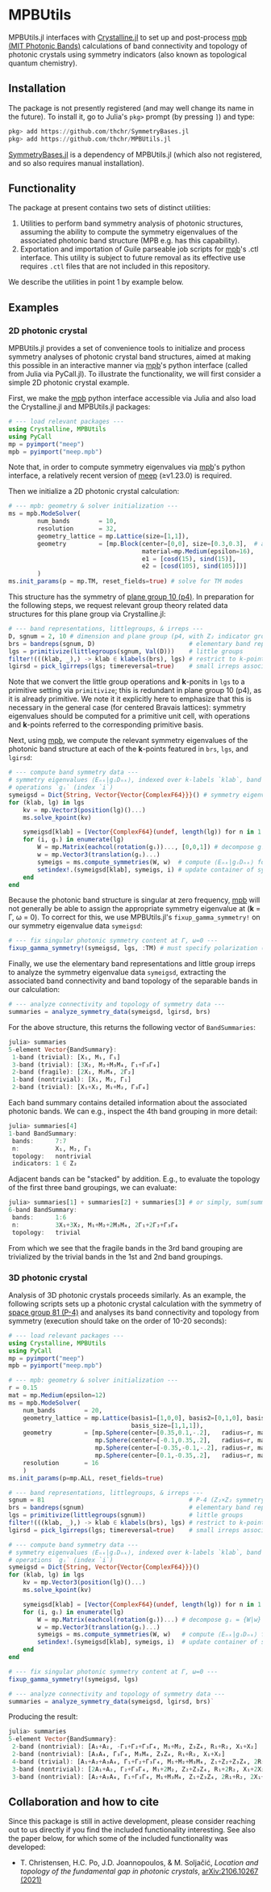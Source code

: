 # MPBUtils

MPBUtils.jl interfaces with [Crystalline.jl](https://github.com/thchr/Crystalline.jl) to set up and post-process [mpb (MIT Photonic Bands)](https://github.com/NanoComp/mpb) calculations of band connectivity and topology of photonic crystals using symmetry indicators (also known as topological quantum chemistry).

## Installation

The package is not presently registered (and may well change its name in the future). To install it, go to Julia's `pkg>` prompt (by pressing `]`) and type:
```jl
pkg> add https://github.com/thchr/SymmetryBases.jl
pkg> add https://github.com/thchr/MPBUtils.jl
```
[SymmetryBases.jl](https://github.com/thchr/SymmetryBases.jl) is a dependency of MPBUtils.jl (which also not registered, and so also requires manual installation).

## Functionality

The package at present contains two sets of distinct utilities:

1. Utilities to perform band symmetry analysis of photonic structures, assuming the ability to compute the symmetry eigenvalues of the associated photonic band structure (MPB e.g. has this capability).
2. Exportation and importation of Guile parseable job scripts for [mpb](https://github.com/NanoComp/mpb)'s .ctl interface. This utility is subject to future removal as its effective use requires `.ctl` files that are not included in this repository.

We describe the utilities in point 1 by example below.

## Examples

### 2D photonic crystal

MPBUtils.jl provides a set of convenience tools to initialize and process symmetry analyses of photonic crystal band structures, aimed at making this possible in an interactive manner via [mpb](https://github.com/NanoComp/mpb)'s python interface (called from Julia via PyCall.jl). To illustrate the functionality, we will first consider a simple 2D photonic crystal example.

First, we make the [mpb](https://github.com/NanoComp/mpb) python interface accessible via Julia and also load the Crystalline.jl and MPBUtils.jl packages:
```jl
# --- load relevant packages ---
using Crystalline, MPBUtils
using PyCall
mp = pyimport("meep")
mpb = pyimport("meep.mpb")
```
Note that, in order to compute symmetry eigenvalues via [mpb](https://github.com/NanoComp/mpb)'s  python interface, a relatively recent version of [meep](https://github.com/NanoComp/meep) (≥v1.23.0) is required.

Then we initialize a 2D photonic crystal calculation:
```jl
# --- mpb: geometry & solver initialization ---
ms = mpb.ModeSolver(
        num_bands        = 10,
        resolution       = 32,
        geometry_lattice = mp.Lattice(size=[1,1]),
        geometry         = [mp.Block(center=[0,0], size=[0.3,0.3],  # a 15° rotated square
                                     material=mp.Medium(epsilon=16),
                                     e1 = [cosd(15), sind(15)],
                                     e2 = [cosd(105), sind(105)])]
        )
ms.init_params(p = mp.TM, reset_fields=true) # solve for TM modes
```

This structure has the symmetry of [plane group 10 (p4)](https://www.cryst.ehu.es/cgi-bin/plane/programs/nph-plane_getgen?gnum=10&type=plane&what=gp). In preparation for the following steps, we request relevant group theory related data structures for this plane group via Crystalline.jl:
```jl
# --- band representations, littlegroups, & irreps ---
D, sgnum = 2, 10 # dimension and plane group (p4, with Z₂ indicator group)
brs = bandreps(sgnum, D)                          # elementary band representations
lgs = primitivize(littlegroups(sgnum, Val(D)))    # little groups
filter!(((klab, _),) -> klab ∈ klabels(brs), lgs) # restrict to k-points in `brs`
lgirsd = pick_lgirreps(lgs; timereversal=true)    # small irreps associated with `lgs`
```

Note that we convert the little group operations and **k**-ponits in `lgs` to a primitive setting via `primitivize`; this is redundant in plane group 10 (p4), as it is already primitive. We note it it explicitly here to emphasize that this is necessary in the general case (for centered Bravais lattices): symmetry eigenvalues should be computed for a primitive unit cell, with operations and **k**-points referred to the corresponding primitive basis.

Next, using [mpb](https://github.com/NanoComp/mpb), we compute the relevant symmetry eigenvalues of the photonic band structure at each of the **k**-points featured in `brs`, `lgs`, and `lgirsd`:
```jl
# --- compute band symmetry data ---
# symmetry eigenvalues ⟨Eₙₖ|gᵢDₙₖ⟩, indexed over k-labels `klab`, band indices `n`, and
# operations `gᵢ` (index `i`)
symeigsd = Dict{String, Vector{Vector{ComplexF64}}}() # symmetry eigenvalues ⟨Eₙₖ|gᵢDₙₖ⟩
for (klab, lg) in lgs
    kv = mp.Vector3(position(lg)()...)
    ms.solve_kpoint(kv)

    symeigsd[klab] = [Vector{ComplexF64}(undef, length(lg)) for n in 1:ms.num_bands]
    for (i, gᵢ) in enumerate(lg)
        W = mp.Matrix(eachcol(rotation(gᵢ))..., [0,0,1]) # decompose gᵢ = {W|w}
        w = mp.Vector3(translation(gᵢ)...)
        symeigs = ms.compute_symmetries(W, w)  # compute ⟨Eₙₖ|gᵢDₙₖ⟩ for all bands
        setindex!.(symeigsd[klab], symeigs, i) # update container of symmetry eigenvalues
    end
end
```

Because the photonic band structure is singular at zero frequency, [mpb](https://github.com/NanoComp/mpb) will not generally be able to assign the appropriate symmetry eigenvalue at (**k** = Γ, ω = 0).
To correct for this, we use MPBUtils.jl's `fixup_gamma_symmetry!` on our symmetry eigenvalue data `symeigsd`:
```jl
# --- fix singular photonic symmetry content at Γ, ω=0 ---
fixup_gamma_symmetry!(symeigsd, lgs, :TM) # must specify polarization (:TE or :TM) for `D=2`
```

Finally, we use the elementary band representations and little group irreps to analyze the symmetry eigenvalue data `symeigsd`, extracting the associated band connectivity and band topology of the separable bands in our calculation:
```jl
# --- analyze connectivity and topology of symmetry data ---
summaries = analyze_symmetry_data(symeigsd, lgirsd, brs)
```

For the above structure, this returns the following vector of `BandSummaries`:
```jl
julia> summaries
5-element Vector{BandSummary}:
 1-band (trivial): [X₁, M₁, Γ₁]
 3-band (trivial): [3X₂, M₂+M₃M₄, Γ₁+Γ₃Γ₄]
 2-band (fragile): [2X₁, M₃M₄, 2Γ₂]
 1-band (nontrivial): [X₁, M₂, Γ₁]
 2-band (trivial): [X₁+X₂, M₁+M₂, Γ₃Γ₄]
```

Each band summary contains detailed information about the associated photonic bands. We can e.g., inspect the 4th band grouping in more detail:
```jl
julia> summaries[4]
1-band BandSummary:
 bands:      7:7
 n:          X₁, M₂, Γ₁
 topology:   nontrivial
 indicators: 1 ∈ Z₂
```

Adjacent bands can be "stacked" by addition. E.g., to evaluate the topology of the first three band groupings, we can evaluate:
```jl
julia> summaries[1] + summaries[2] + summaries[3] # or simply, sum(summaries[1:3])
6-band BandSummary:
 bands:      1:6
 n:          3X₁+3X₂, M₁+M₂+2M₃M₄, 2Γ₁+2Γ₂+Γ₃Γ₄
 topology:   trivial
```
From which we see that the fragile bands in the 3rd band grouping are trivialized by the trivial bands in the 1st and 2nd band groupings.

### 3D photonic crystal

Analysis of 3D photonic crystals proceeds similarly.
As an example, the following scripts sets up a photonic crystal calculation with the symmetry of [space group 81 (P-4)](https://www.cryst.ehu.es/cgi-bin/cryst/programs/nph-getgen?what=gp&gnum=81&what=gp) and analyses its band connectivity and topology from symmetry (execution should take on the order of 10-20 seconds):

```jl
# --- load relevant packages ---
using Crystalline, MPBUtils
using PyCall
mp = pyimport("meep")
mpb = pyimport("meep.mpb")

# --- mpb: geometry & solver initialization ---
r = 0.15
mat = mp.Medium(epsilon=12)
ms = mpb.ModeSolver(
    num_bands        = 20,
    geometry_lattice = mp.Lattice(basis1=[1,0,0], basis2=[0,1,0], basis3=[0,0,1],
                                  basis_size=[1,1,1]),
    geometry         = [mp.Sphere(center=[0.35,0.1,-.2],   radius=r, material=mat),
                        mp.Sphere(center=[-0.1,0.35,.2],   radius=r, material=mat),
                        mp.Sphere(center=[-0.35,-0.1,-.2], radius=r, material=mat),
                        mp.Sphere(center=[0.1,-0.35,.2],   radius=r, material=mat)],
    resolution       = 16
    )
ms.init_params(p=mp.ALL, reset_fields=true)

# --- band representations, littlegroups, & irreps ---
sgnum = 81                                        # P-4 (Z₂×Z₂ symmetry indicator group)
brs = bandreps(sgnum)                             # elementary band representations
lgs = primitivize(littlegroups(sgnum))            # little groups
filter!(((klab, _),) -> klab ∈ klabels(brs), lgs) # restrict to k-points in `brs`
lgirsd = pick_lgirreps(lgs; timereversal=true)    # small irreps associated with `lgs`

# --- compute band symmetry data ---
# symmetry eigenvalues ⟨Eₙₖ|gᵢDₙₖ⟩, indexed over k-labels `klab`, band indices `n`, and
# operations `gᵢ` (index `i`)
symeigsd = Dict{String, Vector{Vector{ComplexF64}}}()
for (klab, lg) in lgs
    kv = mp.Vector3(position(lg)()...)
    ms.solve_kpoint(kv)

    symeigsd[klab] = [Vector{ComplexF64}(undef, length(lg)) for n in 1:ms.num_bands]
    for (i, gᵢ) in enumerate(lg)
        W = mp.Matrix(eachcol(rotation(gᵢ))...) # decompose gᵢ = {W|w}
        w = mp.Vector3(translation(gᵢ)...)
        symeigs = ms.compute_symmetries(W, w)   # compute ⟨Eₙₖ|gᵢDₙₖ⟩ for all bands
        setindex!.(symeigsd[klab], symeigs, i)  # update container of symmetry eigenvalues
    end
end

# --- fix singular photonic symmetry content at Γ, ω=0 ---
fixup_gamma_symmetry!(symeigsd, lgs)

# --- analyze connectivity and topology of symmetry data ---
summaries = analyze_symmetry_data(symeigsd, lgirsd, brs)`
```

Producing the result:
```jl
julia> summaries
5-element Vector{BandSummary}:
 2-band (nontrivial): [A₁+A₂, -Γ₁+Γ₂+Γ₃Γ₄, M₁+M₂, Z₃Z₄, R₁+R₂, X₁+X₂]
 2-band (nontrivial): [A₃A₄, Γ₃Γ₄, M₃M₄, Z₃Z₄, R₁+R₂, X₁+X₂]
 4-band (trivial): [A₁+A₂+A₃A₄, Γ₁+Γ₂+Γ₃Γ₄, M₁+M₂+M₃M₄, Z₁+Z₂+Z₃Z₄, 2R₁+2R₂, 2X₁+2X₂]
 3-band (nontrivial): [2A₁+A₂, Γ₂+Γ₃Γ₄, M₁+2M₂, Z₂+Z₃Z₄, R₁+2R₂, X₁+2X₂]
 3-band (nontrivial): [A₂+A₃A₄, Γ₁+Γ₃Γ₄, M₁+M₃M₄, Z₁+Z₃Z₄, 2R₁+R₂, 2X₁+X₂]
```

## Collaboration and how to cite

Since this package is still in active development, please consider reaching out to us directly if you find the included functionality interesting.
See also the paper below, for which some of the included functionality was developed:

- T. Christensen, H.C. Po, J.D. Joannopoulos, & M. Soljačić, *Location and topology of the fundamental gap in photonic crystals*, [arXiv:2106.10267 (2021)](https://arxiv.org/abs/2106.10267)
